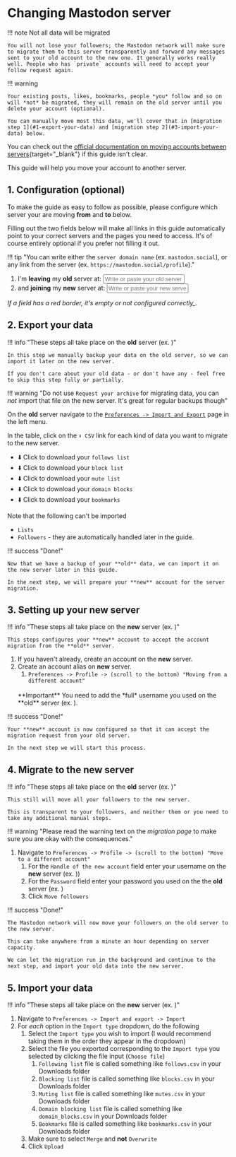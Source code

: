 # Changing Mastodon server

!!! note Not all data will be migrated

    You will not lose your followers; the Mastodon network will make sure to migrate them to this server transparently and forward any messages sent to your old account to the new one. It generally works really well. People who has `private` accounts will need to accept your follow request again.

!!! warning

    Your existing posts, likes, bookmarks, people *you* follow and so on will *not* be migrated, they will remain on the old server until you delete your account (optional).

    You can manually move most this data, we'll cover that in [migration step 1](#1-export-your-data) and [migration step 2](#3-import-your-data) below.

You can check out the [official documentation on moving accounts between servers](https://docs.joinmastodon.org/user/moving/){target="_blank"} if this guide isn't clear.

This guide will help you move your account to another server.

## 1. Configuration (optional)

To make the guide as easy to follow as possible, please configure which server your are moving **from** and **to** below.

Filling out the two fields below will make all links in this guide automatically point to your correct servers and the pages you need to access. It's of course entirely optional if you prefer not filling it out.

!!! tip "You can write either the `server domain name` (ex. `mastodon.social`), or any link from the server (ex. `https://mastodon.social/profile`)."

1. I'm **leaving** my **old** server at: <input id="from-server" placeholder="Write or paste your old server domain/link" class="server-selector" />
1. and **joining** my **new** server at: <input id="to-server" placeholder="Write or paste your new server domain/link" class="server-selector" />

*If a field has a red border, it's empty or not configured correctly_.*

## 2. Export your data

!!! info "These steps all take place on the **old** server (ex. <span identity="old" tag="code" default="old-server.com"></span>)"

    In this step we manually backup your data on the old server, so we can import it later on the new server.

    If you don't care about your old data - or don't have any - feel free to skip this step fully or partially.

!!! warning "Do not use `Request your archive` for migrating data, you can *not* import that file on the new server. It's great for regular backups though"

On the **old** server navigate to the <a identity="old" path="/settings/export" href="#">`Preferences -> Import and Export`</a> page in the left menu.

In the table, click on the `⬇️ CSV` link for each kind of data you want to migrate to the new server.

* <a identity="old" target="_blank" path="/settings/exports/follows.csv">⬇️ Click to download your `follows list`</a>
* <a identity="old" target="_blank" path="/settings/exports/blocks.csv">⬇️ Click to download your `block list`</a>
* <a identity="old" target="_blank" path="/settings/exports/mutes.csv">⬇️ Click to download your `mute list`</a>
* <a identity="old" target="_blank" path="settings/exports/domain_blocks.csv">⬇️ Click to download your `domain blocks`</a>
* <a identity="old" target="_blank" path="/settings/exports/bookmarks.csv">⬇️ Click to download your `bookmarks`</a>

Note that the following can't be imported

* `Lists`
* `Followers` - they are automatically handled later in the guide.

!!! success "Done!"

    Now that we have a backup of your **old** data, we can import it on the new server later in this guide.

    In the next step, we will prepare your **new** account for the server migration.

## 3. Setting up your new server

!!! info "These steps all take place on the **new** server (ex. <span identity="new" tag="code" default="new-server.com"></span>)"

    This steps configures your **new** account to accept the account migration from the **old** server.

1. If you haven't already, <a identity="new" target="_blank" path="/auth/sign_up">create an account on the **new** server.</a>
1. Create an account alias on **new** server.
    1. <a identity="new" target="_blank" path="/settings/aliases">`Preferences -> Profile -> (scroll to the bottom) "Moving from a different account"`</a>
    <br />
    **Important** You need to add the *full* username you used on the **old** server (ex. <span identity="old" tag="code" prefix="@your-user@" default="old-server.com"></span>).

!!! success "Done!"

    Your **new** account is now configured so that it can accept the migration request from your old server.

    In the next step we will start this process.

## 4. Migrate to the new server

!!! info "These steps all take place on the **old** server (ex. <span identity="old" tag="code" default="old-server.com"></span>)"

    This still will move all your followers to the new server.

    This is transparent to your followers, and neither them or you need to take any additional manual steps.

!!! warning "Please read the warning text on the *migration page* to make sure you are okay with the consequences."

1. Navigate to <a identity="old" target="_blank" path="/settings/migration">`Preferences -> Profile -> (scroll to the bottom) "Move to a different account"`</a>
    <br />
    1. For the `Handle of the new account` field enter your username on the **new** server (ex. <span identity="new" tag="code" prefix="@your-user@" default="new-server.com"></span>))
    1. For the `Password` field enter your password you used on the the **old** server (ex. <span identity="old" tag="code" default="old-server.com"></span>)
    1. Click `Move followers`

!!! success "Done!"

    The Mastodon network will now move your followers on the old server to the new server.

    This can take anywhere from a minute an hour depending on server capacity.

    We can let the migration run in the background and continue to the next step, and import your old data into the new server.

## 5. Import your data

!!! info "These steps all take place on the **new** server (ex. <span identity="new" tag="code" default="new-server.com"></span>)"

1. Navigate to <a identity="new" target="_blank" path="/settings/import">`Preferences -> Import and export -> Import`</a>
1. For *each* option in the `Import type` dropdown, do the following
    1. Select the `Import type` you wish to import (I would recommend taking them in the order they appear in the dropdown)
    1. Select the file you exported corresponding to the `Import type` you selected by clicking the file input (`Choose file`)
        1. `Following list` file is called something like `follows.csv` in your Downloads folder
        1. `Blocking list` file is called something like `blocks.csv` in your Downloads folder
        1. `Muting list` file is called something like `mutes.csv` in your Downloads folder
        1. `Domain blocking list` file is called something like `domain_blocks.csv` in your Downloads folder
        1. `Bookmarks` file is called something like `bookmarks.csv` in your Downloads folder
    1. Make sure to select `Merge` and **not** `Overwrite`
    1. Click `Upload`
